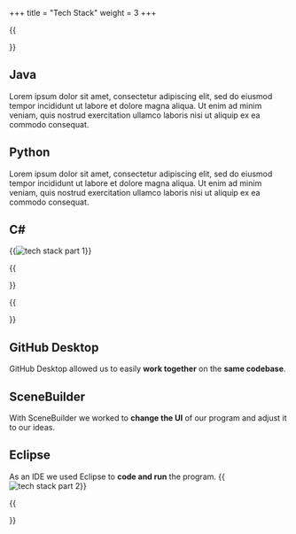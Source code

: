 +++
title = "Tech Stack"
weight = 3
+++

{{<section title="Tech Stack Com & Design">}}

## Java
Lorem ipsum dolor sit amet, consectetur adipiscing elit, sed do eiusmod tempor incididunt ut labore et dolore magna aliqua. Ut enim ad minim veniam, quis nostrud exercitation ullamco laboris nisi ut aliquip ex ea commodo consequat. 

## Python
Lorem ipsum dolor sit amet, consectetur adipiscing elit, sed do eiusmod tempor incididunt ut labore et dolore magna aliqua. Ut enim ad minim veniam, quis nostrud exercitation ullamco laboris nisi ut aliquip ex ea commodo consequat. 

## C#
{{<image src="techstackcom.png" alt="tech stack part 1" caption="communication & design tech stack">}}

{{</section>}}

{{<section title="Tech Stack Dev">}}
## GitHub Desktop
GitHub Desktop allowed us to easily **work together** on the **same codebase**.

## SceneBuilder
With SceneBuilder we worked to **change the UI** of our program and adjust it to our ideas. 

## Eclipse
As an IDE we used Eclipse to **code and run** the program.
{{<image src="techstackdev.png" alt="tech stack part 2" caption="development tech stack">}}

{{</section>}}



